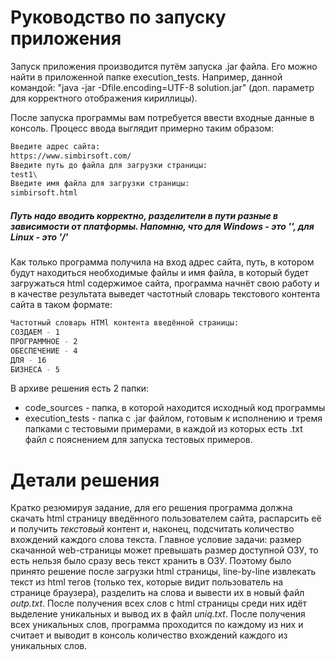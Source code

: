 # Руководство по запуску приложения

Запуск приложения производится путём запуска .jar файла. Его можно найти в приложенной папке execution_tests.
Например, данной командой: "java -jar -Dfile.encoding=UTF-8 solution.jar" (доп. параметр для корректного отображения кириллицы).

После запуска программы вам потребуется ввести входные данные в консоль. Процесс ввода выглядит примерно таким образом:
```bash
Введите адрес сайта:
https://www.simbirsoft.com/
Введите путь до файла для загрузки страницы:
test1\
Введите имя файла для загрузки страницы:
simbirsoft.html
```

##### Путь надо вводить корректно, разделители в пути разные в зависимости от платформы. Напомню, что для Windows - это '\', для Linux - это '/'

Как только программа получила на вход адрес сайта, путь, в котором будут находиться необходимые файлы и имя файла, в который будет загружаться html содержимое сайта, программа начнёт свою работу и в качестве результата выведет частотный словарь текстового контента сайта в таком формате:
```bash
Частотный словарь HTMl контента введённой страницы:
СОЗДАЕМ - 1
ПРОГРАММНОЕ - 2
ОБЕСПЕЧЕНИЕ - 4
ДЛЯ - 16
БИЗНЕСА - 5
```

В архиве решения есть 2 папки: 
  * code_sources - папка, в которой находится исходный код программы
  * execution_tests - папка с .jar файлом, готовым к исполнению и тремя папками с тестовыми примерами, в каждой из которых есть .txt файл с пояснением для запуска тестовых примеров. 

# Детали решения
Кратко резюмируя задание, для его решения программа должна скачать html страницу введённого пользователем сайта, распарсить её и получить _текстовый_ контент и, наконец, подсчитать количество вхождений каждого слова текста.
Главное условие задачи: размер скачанной web-страницы может превышать размер доступной ОЗУ, то есть нельзя было сразу весь текст хранить в ОЗУ. Поэтому было принято решение после загрузки html страницы,
line-by-line извлекать текст из html тегов (только тех, которые видит пользователь на странице браузера), разделить на слова и вывести их в новый файл _outp.txt_. 
После получения всех слов с html страницы среди них идёт выделение уникальных и вывод их в файл _uniq.txt_. После получения всех уникальных слов, программа проходится по каждому из них и считает и выводит в консоль количество вхождений каждого из уникальных слов. 
